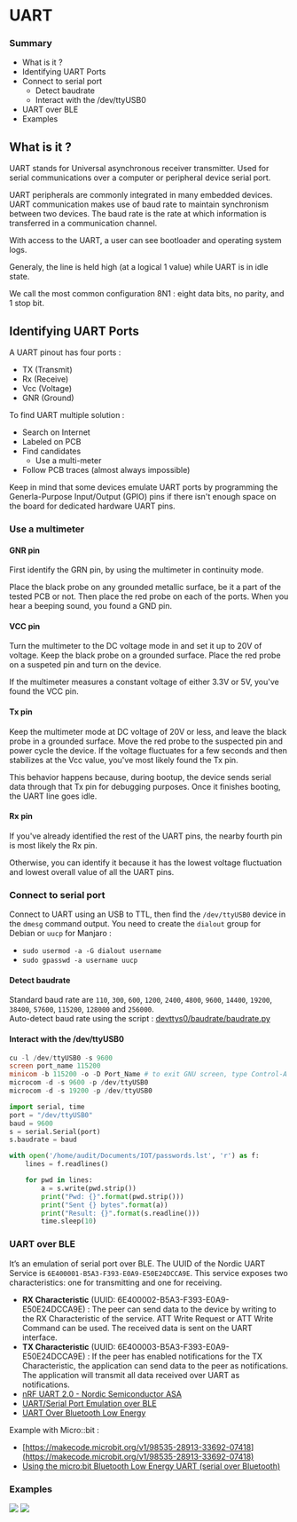 # UART

### Summary

* What is it ?
* Identifying UART Ports
* Connect to serial port
  * Detect baudrate
  * Interact with the /dev/ttyUSB0
* UART over BLE
* Examples

## What is it ?
UART stands for Universal asynchronous receiver transmitter. Used for serial communications over a computer or peripheral device serial port.

UART peripherals are commonly integrated in many embedded devices. UART communication makes use of baud rate to maintain synchronism between two devices. The baud rate is the rate at which information is transferred in a communication channel. 

With access to the UART, a user can see bootloader and operating system logs.

Generaly, the line is held high (at a logical 1 value) while UART is in idle state.

We call the most common configuration 8N1 : eight data bits, no parity, and 1 stop bit.

## Identifying UART Ports

A UART pinout has four ports : 
- TX (Transmit)
- Rx (Receive)
- Vcc (Voltage)
- GNR (Ground)

To find UART multiple solution :
- Search on Internet
- Labeled on PCB
- Find candidates
	- Use a multi-meter
- Follow PCB traces (almost always impossible)

Keep in mind that some devices emulate UART ports by programming the Generla-Purpose Input/Output (GPIO) pins if there isn't enough space on the board for dedicated hardware UART pins.

### Use a multimeter

#### GNR pin
First identify the GRN pin, by using the multimeter in continuity mode. 

Place the black probe on any grounded metallic surface, be it a part of the tested PCB or not. Then place the red probe on each of the ports. When you hear a beeping sound, you found a GND pin.

#### VCC pin
Turn the multimeter to the DC voltage mode in and set it up to 20V of voltage. Keep the black probe on a grounded surface. Place the red probe on a suspeted pin and turn on the device.

If the multimeter measures a constant voltage of either 3.3V or 5V, you've found the VCC pin.

#### Tx pin
Keep the multimeter mode at DC voltage of 20V or less, and leave the black probe in a grounded surface. Move the red probe to the suspected pin and power cycle the device. If the voltage fluctuates for a few seconds and then stabilizes at the Vcc value, you've most likely found the Tx pin.

This behavior happens because, during bootup, the device sends serial data through that Tx pin for debugging purposes. Once it finishes booting, the UART line goes idle.

#### Rx pin
If you've already identified the rest of the UART pins, the nearby fourth pin is most likely the Rx pin.

Otherwise, you can identify it because it has the lowest voltage fluctuation and lowest overall value of all the UART pins.

### Connect to serial port

Connect to UART using an USB to TTL, then find the `/dev/ttyUSB0` device in the `dmesg` command output. You need to create the `dialout` group for Debian or `uucp` for Manjaro :

* `sudo usermod -a -G dialout username`
* `sudo gpasswd -a username uucp`

#### Detect baudrate

Standard baud rate are `110`, `300`, `600`, `1200`, `2400`, `4800`, `9600`, `14400`, `19200`, `38400`, `57600`, `115200`, `128000` and `256000`.\
Auto-detect baud rate using the script : [devttys0/baudrate/baudrate.py](https://github.com/devttys0/baudrate/blob/master/baudrate.py)

#### Interact with the /dev/ttyUSB0

```powershell
cu -l /dev/ttyUSB0 -s 9600
screen port_name 115200
minicom -b 115200 -o -D Port_Name # to exit GNU screen, type Control-A k.
microcom -d -s 9600 -p /dev/ttyUSB0
microcom -d -s 19200 -p /dev/ttyUSB0
```

```python
import serial, time
port = "/dev/ttyUSB0"
baud = 9600
s = serial.Serial(port)
s.baudrate = baud

with open('/home/audit/Documents/IOT/passwords.lst', 'r') as f:
    lines = f.readlines()

    for pwd in lines:
        a = s.write(pwd.strip())
        print("Pwd: {}".format(pwd.strip()))
        print("Sent {} bytes".format(a))
        print("Result: {}".format(s.readline()))
        time.sleep(10)
```

### UART over BLE

It’s an emulation of serial port over BLE. The UUID of the Nordic UART Service is `6E400001-B5A3-F393-E0A9-E50E24DCCA9E`. This service exposes two characteristics: one for transmitting and one for receiving.

* **RX Characteristic** (UUID: 6E400002-B5A3-F393-E0A9-E50E24DCCA9E) : The peer can send data to the device by writing to the RX Characteristic of the service. ATT Write Request or ATT Write Command can be used. The received data is sent on the UART interface.
* **TX Characteristic** (UUID: 6E400003-B5A3-F393-E0A9-E50E24DCCA9E) : If the peer has enabled notifications for the TX Characteristic, the application can send data to the peer as notifications. The application will transmit all data received over UART as notifications.
* [nRF UART 2.0 - Nordic Semiconductor ASA](https://play.google.com/store/apps/details?id=com.nordicsemi.nrfUARTv2)
* [UART/Serial Port Emulation over BLE](https://infocenter.nordicsemi.com/index.jsp?topic=%2Fcom.nordic.infocenter.sdk5.v14.0.0%2Fble_sdk_app_nus_eval.html)
* [UART Over Bluetooth Low Energy](https://thejeshgn.com/2016/10/01/uart-over-bluetooth-low-energy/)

Example with Micro::bit :

* [https://makecode.microbit.org/v1/98535-28913-33692-07418](https://makecode.microbit.org/v1/98535-28913-33692-07418)
* [Using the micro:bit Bluetooth Low Energy UART (serial over Bluetooth)](https://support.microbit.org/support/solutions/articles/19000062330-using-the-micro-bit-bluetooth-low-energy-uart-serial-over-bluetooth-)

### Examples

![](https://developer.android.com/things/images/raspberrypi-console.png) 
![](http://remotexy.com/img/help/help-esp8266-firmware-update-usbuart.png)
